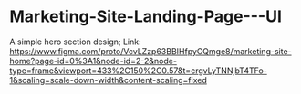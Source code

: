 # Marketing-Site-Landing-Page---UI

A simple hero section design; Link: https://www.figma.com/proto/VcvLZzp63BBIHfpyCQmge8/marketing-site-home?page-id=0%3A1&node-id=2-2&node-type=frame&viewport=433%2C150%2C0.57&t=crgvLyTNNjbT4TFo-1&scaling=scale-down-width&content-scaling=fixed
